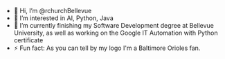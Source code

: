 - 👋 Hi, I’m @rchurchBellevue
- 👀 I’m interested in AI, Python, Java
- 🌱 I’m currently finishing my Software Development degree at Bellevue University, as well as working on the Google IT Automation with Python certificate
- ⚡ Fun fact: As you can tell by my logo I'm a Baltimore Orioles fan.

<!---
rchurchBellevue/rchurchBellevue is a ✨ special ✨ repository because its `README.md` (this file) appears on your GitHub profile.
You can click the Preview link to take a look at your changes.
--->
